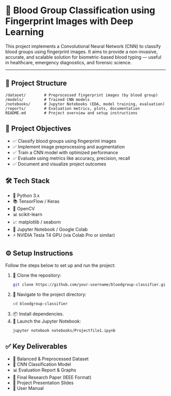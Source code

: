 # 🧬 Blood Group Classification using Fingerprint Images with Deep Learning

This project implements a Convolutional Neural Network (CNN) to classify blood groups using fingerprint images. It aims to provide a non-invasive, accurate, and scalable solution for biometric-based blood typing — useful in healthcare, emergency diagnostics, and forensic science.

---

## 📁 Project Structure

```plaintext
/dataset/        # Preprocessed fingerprint images (by blood group)
/models/         # Trained CNN models
/notebooks/      # Jupyter Notebooks (EDA, model training, evaluation)
/reports/        # Evaluation metrics, plots, documentation
README.md        # Project overview and setup instructions
```
## 🚀 Project Objectives
- ✅ Classify blood groups using fingerprint images
- ✅ Implement image preprocessing and augmentation
- ✅ Train a CNN model with optimized performance
- ✅ Evaluate using metrics like accuracy, precision, recall
- ✅ Document and visualize project outcomes
  
## 🛠️ Tech Stack
- 🐍 Python 3.x  
- 📚 TensorFlow / Keras  
- 🧠 OpenCV  
- 📊 scikit-learn  
- 📈 matplotlib / seaborn  
- 🧪 Jupyter Notebook / Google Colab  
- ⚡ NVIDIA Tesla T4 GPU (via Colab Pro or similar)

## ⚙️ Setup Instructions

Follow the steps below to set up and run the project:

1. 🔁 Clone the repository:
   ```bash
   git clone https://github.com/your-username/bloodgroup-classifier.git
2. 📂 Navigate to the project directory:
   ```bash
   cd bloodgroup-classifier
3. 📦 Install dependencies.
4. 🚀 Launch the Jupyter Notebook:
   ```bash
   jupyter notebook notebooks/Projectfile1.ipynb

## ✅ Key Deliverables
- 📁 Balanced & Preprocessed Dataset
- 🧠 CNN Classification Model
- 📊 Evaluation Report & Graphs
- 📝 Final Research Paper (IEEE Format)
- 🎤 Project Presentation Slides
- 📘 User Manual

